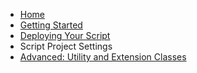 * [Home](https://github.com/malware-dev/MDK-SE/wiki/)
* [Getting Started](https://github.com/malware-dev/MDK-SE/wiki/Getting-Started)
* [Deploying Your Script](https://github.com/malware-dev/MDK-SE/wiki/Deploying-Your-Script)
* Script Project Settings
* [Advanced: Utility and Extension Classes](https://github.com/malware-dev/MDK-SE/wiki/Utility-and-Extension-Classes)